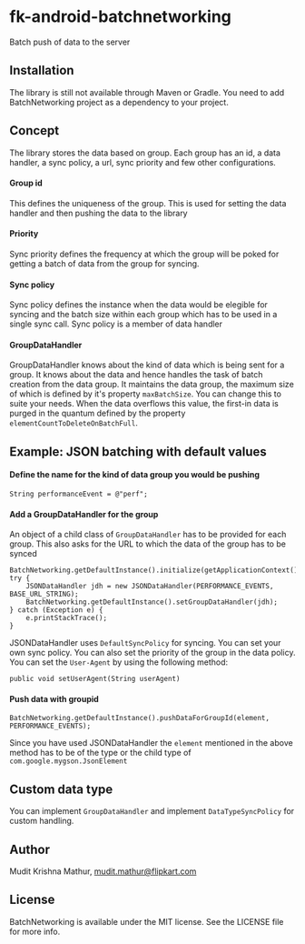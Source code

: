 fk-android-batchnetworking
==========================

Batch push of data to the server

## Installation

The library is still not available through Maven or Gradle. You need to add BatchNetworking project as a dependency to your project.

## Concept

The library stores the data based on group. Each group has an id, a data handler, a sync policy, a url, sync priority and few other configurations. 

#### Group id
This defines the uniqueness of the group. This is used for setting the data handler and then pushing the data to the library

#### Priority
Sync priority defines the frequency at which the group will be poked for getting a batch of data from the group for syncing.

#### Sync policy
Sync policy defines the instance when the data would be elegible for syncing and the batch size within each group which has to be used in a single sync call. Sync policy is a member of data handler

#### GroupDataHandler
GroupDataHandler knows about the kind of data which is being sent for a group. It knows about the data and hence handles the task of batch creation from the data group. It maintains the data group, the maximum size of which is defined by it's property ```maxBatchSize```. You can change this to suite your needs. When the data overflows this value, the first-in data is purged in the quantum defined by the property ```elementCountToDeleteOnBatchFull```.

## Example: JSON batching with default values

#### Define the name for the kind of data group you would be pushing
	String performanceEvent = @"perf";

#### Add a GroupDataHandler for the group

An object of a child class of ```GroupDataHandler``` has to be provided for each group. This also asks for the URL to which the data of the group has to be synced

	BatchNetworking.getDefaultInstance().initialize(getApplicationContext());
	try {
		JSONDataHandler jdh = new JSONDataHandler(PERFORMANCE_EVENTS, BASE_URL_STRING);
		BatchNetworking.getDefaultInstance().setGroupDataHandler(jdh);
	} catch (Exception e) {
		e.printStackTrace();
	}

JSONDataHandler uses ```DefaultSyncPolicy``` for syncing. You can set your own sync policy.
You can also set the priority of the group in the data policy. You can set the ```User-Agent``` by using the following method:

	public void setUserAgent(String userAgent)

#### Push data with groupid

	BatchNetworking.getDefaultInstance().pushDataForGroupId(element, PERFORMANCE_EVENTS);

Since you have used JSONDataHandler the ```element``` mentioned in the above method has to be of the type or the child type of ```com.google.mygson.JsonElement```

## Custom data type

You can implement ```GroupDataHandler``` and implement ```DataTypeSyncPolicy``` for custom handling.

## Author

Mudit Krishna Mathur, mudit.mathur@flipkart.com

## License

BatchNetworking is available under the MIT license. See the LICENSE file for more info.
